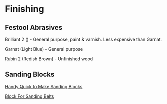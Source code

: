 # Finishing

## Festool Abrasives

Brilliant 2 () - General purpose, paint & varnish. Less expensive than Garnat.

Garnat (Light Blue) - General purpose

Rubin 2 (Redish Brown) - Unfinished wood

## Sanding Blocks

[Handy Quick to Make Sanding Blocks](https://atelierdubricoleur.wordpress.com/2016/09/26/handy-quick-to-make-sanding-blocks-pratiques-blocs-de-poncage-rapidement-realises/)

[Block For Sanding Belts](https://atelierdubricoleur.wordpress.com/2012/05/30/belt-sanding-block-bloc-de-poncage-a-courroie-de-papier-abrasif/)
